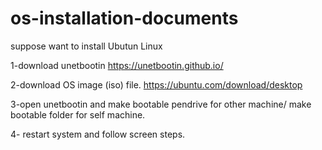 # os-installation-documents
 suppose want to install Ubutun Linux

1-download unetbootin
https://unetbootin.github.io/

2-download OS image (iso) file.
https://ubuntu.com/download/desktop

3-open unetbootin and make bootable pendrive for other machine/ make bootable folder for self machine.

4- restart system and follow screen steps.
